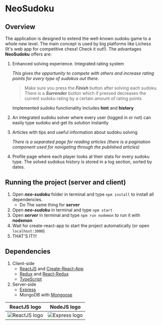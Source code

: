 # NeoSudoku

## Overview

The application is designed to extend the well-known sudoku game to a whole new level. The main concept is used by big platforms like Lichess (It's web app for competitive chess! Check it out!). The advantages __NeoSudoku__ offers are:  
1. Enhanced solving experience. Integrated rating system
    
    *This gives the opportunity to compete with others and increase rating points for every type of sudokus out there.*

    > Make sure you press the __*Finish*__ button after solving each sudoku. There is a __*Surrender*__ button which if pressed decreases the current sudoku rating by a certain amount of rating points

    Implemented sudoku functionality includes __hint__ and __history__
    
2. An integrated sudoku solver where every user (logged in or not) can easily type sudoku and get its solution instantly 

3. Articles with tips and useful information about sudoku solving  

   *There is a separated page for reading articles (there is a pagination component used for navigating through the published articles)*

4. Profile page where each player looks at their stats for every sudoku type. The solved sudokus history is stored in a log section, sorted by dates.

## Running the project (server and client)

   1. Open __*neo-sudoku*__ folder in terminal and type `npm install` to install all dependencies.  
        - Do The same thing for __*server*__  
   2. Open __*neo-sudoku*__ in terminal and type `npm start`
   3. Open __*server*__ in terminal and type `npm run nodemon` to run it with __nodemon__
   4. Wait for create-react-app to start the project automatically (or open `localhost:3000`)
   5. THAT'S IT!!!
   
## Dependencies
1. Client-side
    - [ReactJS](https://reactjs.org/) and [Create-React-App](https://github.com/facebook/create-react-app)
    - [Redux](https://redux.js.org/) and [React-Redux](https://react-redux.js.org)
    - [TypeScript](https://www.typescriptlang.org/)
2. Server-side
    - [Express](https://expressjs.com/)
    - MongoDB with [Mongoose](https://mongoosejs.com/)

| ReactJS logo  | NodeJS logo |
| ----------- | ----------- |
| ![ReactJS logo](https://banner2.cleanpng.com/20180604/pol/kisspng-react-javascript-angularjs-ionic-atom-5b154be6709500.6532453515281223424611.jpg) | ![Express logo](https://www.kindpng.com/picc/m/656-6568580_nodejs-logo-png-transparent-node-js-icon-png.png)       |


